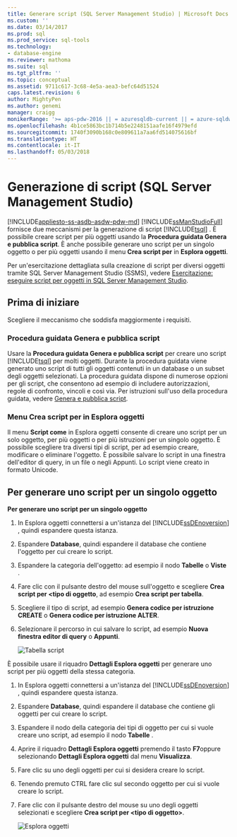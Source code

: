 ```yaml
---
title: Generare script (SQL Server Management Studio) | Microsoft Docs
ms.custom: ''
ms.date: 03/14/2017
ms.prod: sql
ms.prod_service: sql-tools
ms.technology:
- database-engine
ms.reviewer: mathoma
ms.suite: sql
ms.tgt_pltfrm: ''
ms.topic: conceptual
ms.assetid: 9711c617-3c68-4e5a-aea3-befc64d51524
caps.latest.revision: 6
author: MightyPen
ms.author: genemi
manager: craigg
monikerRange: '>= aps-pdw-2016 || = azuresqldb-current || = azure-sqldw-latest || >= sql-server-2016 || = sqlallproducts-allversions'
ms.openlocfilehash: 4b1ce5863bc1b714b5e2248151aafe16f4979efd
ms.sourcegitcommit: 1740f3090b168c0e809611a7aa6fd514075616bf
ms.translationtype: HT
ms.contentlocale: it-IT
ms.lasthandoff: 05/03/2018
---
```

# <a name="generate-scripts-sql-server-management-studio"></a>Generazione di script (SQL Server Management Studio)
[!INCLUDE[appliesto-ss-asdb-asdw-pdw-md](../../includes/appliesto-ss-asdb-asdw-pdw-md.md)]
  [!INCLUDE[ssManStudioFull](../../includes/ssmanstudiofull-md.md)] fornisce due meccanismi per la generazione di script [!INCLUDE[tsql](../../includes/tsql-md.md)] . È possibile creare script per più oggetti usando la **Procedura guidata Genera e pubblica script**. È anche possibile generare uno script per un singolo oggetto o per più oggetti usando il menu **Crea script per** in **Esplora oggetti**.  

Per un'esercitazione dettagliata sulla creazione di script per diversi oggetti tramite SQL Server Management Studio (SSMS), vedere [Esercitazione: eseguire script per oggetti in SQL Server Management Studio](https://docs.microsoft.com/en-us/sql/ssms/tutorials/scripting-ssms).

  
## <a name="before-you-begin"></a>Prima di iniziare  
 Scegliere il meccanismo che soddisfa maggiormente i requisiti.  
  
###  <a name="GenPubScriptWiz"></a> Procedura guidata Genera e pubblica script  
 Usare la **Procedura guidata Genera e pubblica script** per creare uno script [!INCLUDE[tsql](../../includes/tsql-md.md)] per molti oggetti. Durante la procedura guidata viene generato uno script di tutti gli oggetti contenuti in un database o un subset degli oggetti selezionati. La procedura guidata dispone di numerose opzioni per gli script, che consentono ad esempio di includere autorizzazioni, regole di confronto, vincoli e così via. Per istruzioni sull'uso della procedura guidata, vedere [Genera e pubblica script](../../relational-databases/scripting/generate-and-publish-scripts-wizard.md).  
  
###  <a name="OEScriptAsMenu"></a> Menu Crea script per in Esplora oggetti  
 Il menu **Script come** in Esplora oggetti consente di creare uno script per un solo oggetto, per più oggetti o per più istruzioni per un singolo oggetto. È possibile scegliere tra diversi tipi di script, per ad esempio creare, modificare o eliminare l'oggetto. È possibile salvare lo script in una finestra dell'editor di query, in un file o negli Appunti. Lo script viene creato in formato Unicode.  
  
##  <a name="ScriptSingleObject"></a> Per generare uno script per un singolo oggetto  
 **Per generare uno script per un singolo oggetto**  
  
1.  In Esplora oggetti connettersi a un'istanza del [!INCLUDE[ssDEnoversion](../../includes/ssdenoversion-md.md)] , quindi espandere questa istanza.  
  
2.  Espandere **Database**, quindi espandere il database che contiene l'oggetto per cui creare lo script.  
  
3.  Espandere la categoria dell'oggetto: ad esempio il nodo **Tabelle** o **Viste** .  
  
4.  Fare clic con il pulsante destro del mouse sull'oggetto e scegliere **Crea script per \<tipo di oggetto**, ad esempio **Crea script per tabella**.  
  
5.  Scegliere il tipo di script, ad esempio **Genera codice per istruzione CREATE** o **Genera codice per istruzione ALTER**.  
  
6.  Selezionare il percorso in cui salvare lo script, ad esempio **Nuova finestra editor di query** o **Appunti**.  

    ![Tabella script](media/generate-scripts-sql-server-management-studio/scripttable.png)
  
  
 È possibile usare il riquadro **Dettagli Esplora oggetti** per generare uno script per più oggetti della stessa categoria.  
  
1.  In Esplora oggetti connettersi a un'istanza del [!INCLUDE[ssDEnoversion](../../includes/ssdenoversion-md.md)] , quindi espandere questa istanza.  
  
2.  Espandere **Database**, quindi espandere il database che contiene gli oggetti per cui creare lo script.  
  
3.  Espandere il nodo della categoria dei tipi di oggetto per cui si vuole creare uno script, ad esempio il nodo **Tabelle** .  
  
4.  Aprire il riquadro **Dettagli Esplora oggetti** premendo il tasto **F7**oppure selezionando **Dettagli Esplora oggetti** dal menu **Visualizza**.  
  
5.  Fare clic su uno degli oggetti per cui si desidera creare lo script.  
  
6.  Tenendo premuto CTRL fare clic sul secondo oggetto per cui si vuole creare lo script.  
  
7.  Fare clic con il pulsante destro del mouse su uno degli oggetti selezionati e scegliere **Crea script per \<tipo di oggetto>**.  

    ![Esplora oggetti](media/generate-scripts-sql-server-management-studio/objectexplorerdetails.png)
  
  

